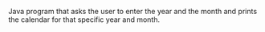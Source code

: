 Java program that asks the user to enter the year and the month and prints the calendar for that specific year and month.
